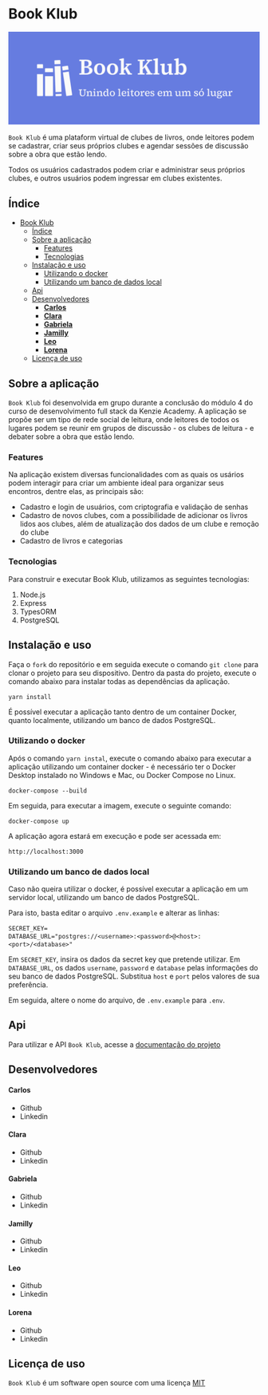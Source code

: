 # Book Klub

![Book Klub Logo](src/assets/img/book_klub_logo.png)

`Book Klub` é uma plataform virtual de clubes de livros, onde leitores podem se cadastrar, criar seus próprios clubes e agendar sessões de discussão sobre a obra que estão lendo.

Todos os usuários cadastrados podem criar e administrar seus próprios clubes, e outros usuários podem ingressar em clubes existentes.

## Índice

- [Book Klub](#book-klub)
  - [Índice](#índice)
  - [Sobre a aplicação](#sobre-a-aplicação)
    - [Features](#features)
    - [Tecnologias](#tecnologias)
  - [Instalação e uso](#instalação-e-uso)
    - [Utilizando o docker](#utilizando-o-docker)
    - [Utilizando um banco de dados local](#utilizando-um-banco-de-dados-local)
  - [Api](#api)
  - [Desenvolvedores](#desenvolvedores)
      - [**Carlos**](#carlos)
      - [**Clara**](#clara)
      - [**Gabriela**](#gabriela)
      - [**Jamilly**](#jamilly)
      - [**Leo**](#leo)
      - [**Lorena**](#lorena)
  - [Licença de uso](#licença-de-uso)

## Sobre a aplicação

`Book Klub` foi desenvolvida em grupo durante a conclusão do módulo 4 do curso de desenvolvimento full stack da Kenzie Academy. A aplicação se propõe ser um tipo de rede social de leitura, onde leitores de todos os lugares podem se reunir em grupos de discussão - os clubes de leitura - e debater sobre a obra que estão lendo.

### Features

Na aplicação existem diversas funcionalidades com as quais os usários podem interagir para criar um ambiente ideal para organizar seus encontros, dentre elas, as principais são:

- Cadastro e login de usuários, com criptografia e validação de senhas
- Cadastro de novos clubes, com a possibilidade de adicionar os livros lidos aos clubes, além de atualização dos dados de um clube e remoção do clube
- Cadastro de livros e categorias

### Tecnologias

Para construir e executar Book Klub, utilizamos as seguintes tecnologias:

1. Node.js
2. Express
3. TypesORM
4. PostgreSQL

## Instalação e uso

Faça o `fork` do repositório e em seguida execute o comando `git clone` para clonar o projeto para seu dispositivo. Dentro da pasta do projeto, execute o comando abaixo para instalar todas as dependências da aplicação.

```
yarn install
```

É possível executar a aplicação tanto dentro de um container Docker, quanto localmente, utilizando um banco de dados PostgreSQL.

### Utilizando o docker

Após o comando `yarn instal`, execute o comando abaixo para executar a aplicação utilizando um container docker - é necessário ter o Docker Desktop instalado no Windows e Mac, ou Docker Compose no Linux.

```
docker-compose --build
```

Em seguida, para executar a imagem, execute o seguinte comando:

```
docker-compose up
```

A aplicação agora estará em execução e pode ser acessada em:

```
http://localhost:3000
```

### Utilizando um banco de dados local

Caso não queira utilizar o docker, é possível executar a aplicação em um servidor local, utilizando um banco de dados PostgreSQL.

Para isto, basta editar o arquivo `.env.example` e alterar as linhas:

```
SECRET_KEY=
DATABASE_URL="postgres://<username>:<password>@<host>:<port>/<database>"
```

Em `SECRET_KEY`, insira os dados da secret key que pretende utilizar. Em `DATABASE_URL`, os dados `username`, `password` e `database` pelas informações do seu banco de dados PostgreSQL. Substitua `host` e `port` pelos valores de sua preferência.

Em seguida, altere o nome do arquivo, de `.env.example` para `.env`.

## Api

Para utilizar e API `Book Klub`, acesse a [documentação do projeto](https://insomnia-doc-nine.vercel.app/)

## Desenvolvedores

#### **Carlos**

- Github
- Linkedin

#### **Clara**

- Github
- Linkedin

#### **Gabriela**

- Github
- Linkedin

#### **Jamilly**

- Github
- Linkedin

#### **Leo**

- Github
- Linkedin

#### **Lorena**

- Github
- Linkedin

## Licença de uso

`Book Klub` é um software open source com uma licença [MIT](LICENSE.md)
